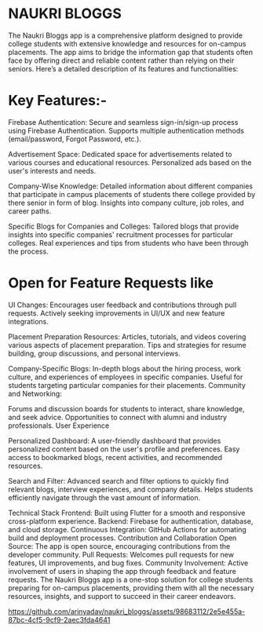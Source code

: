 # NAUKRI BLOGGS

The Naukri Bloggs app is a comprehensive platform designed to provide college students with extensive knowledge and resources for on-campus placements. The app aims to bridge the information gap that students often face by offering direct and reliable content rather than relying on their seniors. Here’s a detailed description of its features and functionalities:

# Key Features:-

Firebase Authentication:
Secure and seamless sign-in/sign-up process using Firebase Authentication.
Supports multiple authentication methods (email/password, Forgot Password, etc.).

Advertisement Space:
Dedicated space for advertisements related to various courses and educational resources.
Personalized ads based on the user's interests and needs.

Company-Wise Knowledge:
Detailed information about different companies that participate in campus placements of students there college provided by there senior in form of blog.
Insights into company culture, job roles, and career paths.

Specific Blogs for Companies and Colleges:
Tailored blogs that provide insights into specific companies' recruitment processes for particular colleges.
Real experiences and tips from students who have been through the process.

# Open for Feature Requests like 

UI Changes:
Encourages user feedback and contributions through pull requests.
Actively seeking improvements in UI/UX and new feature integrations.

Placement Preparation Resources:
Articles, tutorials, and videos covering various aspects of placement preparation.
Tips and strategies for resume building, group discussions, and personal interviews.

Company-Specific Blogs:
In-depth blogs about the hiring process, work culture, and experiences of employees in specific companies.
Useful for students targeting particular companies for their placements.
Community and Networking:

Forums and discussion boards for students to interact, share knowledge, and seek advice.
Opportunities to connect with alumni and industry professionals.
User Experience

Personalized Dashboard:
A user-friendly dashboard that provides personalized content based on the user's profile and preferences.
Easy access to bookmarked blogs, recent activities, and recommended resources.

Search and Filter:
Advanced search and filter options to quickly find relevant blogs, interview experiences, and company details.
Helps students efficiently navigate through the vast amount of information.

Technical Stack
Frontend: Built using Flutter for a smooth and responsive cross-platform experience.
Backend: Firebase for authentication, database, and cloud storage.
Continuous Integration: GitHub Actions for automating build and deployment processes.
Contribution and Collaboration
Open Source: The app is open source, encouraging contributions from the developer community.
Pull Requests: Welcomes pull requests for new features, UI improvements, and bug fixes.
Community Involvement: Active involvement of users in shaping the app through feedback and feature requests.
The Naukri Bloggs app is a one-stop solution for college students preparing for on-campus placements, providing them with all the necessary resources, insights, and support to succeed in their career endeavors. 




https://github.com/arinyadav/naukri_bloggs/assets/98683112/2e5e455a-87bc-4cf5-9cf9-2aec3fda4641


